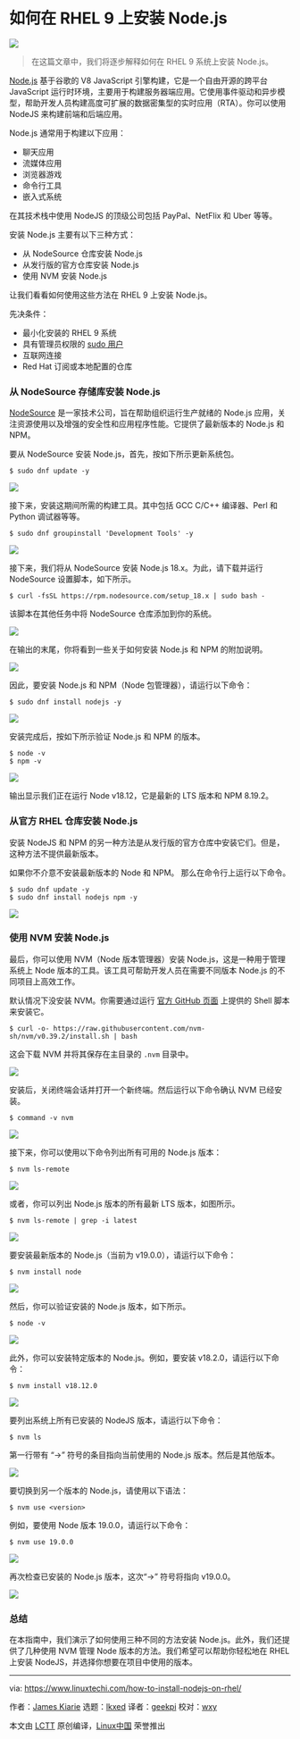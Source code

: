 [#]: subject: "How to Install Node.js on RHEL 9"
[#]: via: "https://www.linuxtechi.com/how-to-install-nodejs-on-rhel/"
[#]: author: "James Kiarie https://www.linuxtechi.com/author/james/"
[#]: collector: "lkxed"
[#]: translator: "geekpi"
[#]: reviewer: "wxy"
[#]: publisher: "wxy"
[#]: url: "https://linux.cn/article-15260-1.html"

如何在 RHEL 9 上安装 Node.js
======

![](https://img.linux.net.cn/data/attachment/album/202211/17/092223tdodvvfdnsjiezxv.jpg)

> 在这篇文章中，我们将逐步解释如何在 RHEL 9 系统上安装 Node.js。

[Node.js][1] 基于谷歌的 V8 JavaScript 引擎构建，它是一个自由开源的跨平台 JavaScript 运行时环境，主要用于构建服务器端应用。它使用事件驱动和异步模型，帮助开发人员构建高度可扩展的数据密集型的实时应用（RTA）。你可以使用 NodeJS 来构建前端和后端应用。

Node.js 通常用于构建以下应用：

- 聊天应用
- 流媒体应用
- 浏览器游戏
- 命令行工具
- 嵌入式系统

在其技术栈中使用 NodeJS 的顶级公司包括 PayPal、NetFlix 和 Uber 等等。

安装 Node.js 主要有以下三种方式：

- 从 NodeSource 仓库安装 Node.js
- 从发行版的官方仓库安装 Node.js
- 使用 NVM 安装 Node.js

让我们看看如何使用这些方法在 RHEL 9 上安装 Node.js。

先决条件：

- 最小化安装的 RHEL 9 系统
- 具有管理员权限的 [sudo 用户][2]
- 互联网连接
- Red Hat 订阅或本地配置的仓库

### 从 NodeSource 存储库安装 Node.js

[NodeSource][3] 是一家技术公司，旨在帮助组织运行生产就绪的 Node.js 应用，关注资源使用以及增强的安全性和应用程序性能。它提供了最新版本的 Node.js 和 NPM。

要从 NodeSource 安装 Node.js，首先，按如下所示更新系统包。

```
$ sudo dnf update -y
```

![][5]

接下来，安装这期间所需的构建工具。其中包括 GCC C/C++ 编译器、Perl 和 Python 调试器等等。

```
$ sudo dnf groupinstall 'Development Tools' -y
```

![][6]

接下来，我们将从 NodeSource 安装 Node.js 18.x。为此，请下载并运行 NodeSource 设置脚本，如下所示。

```
$ curl -fsSL https://rpm.nodesource.com/setup_18.x | sudo bash -
```

该脚本在其他任务中将 NodeSource 仓库添加到你的系统。

![][7]

在输出的末尾，你将看到一些关于如何安装 Node.js 和 NPM 的附加说明。

![][8]

因此，要安装 Node.js 和 NPM（Node 包管理器），请运行以下命令：

```
$ sudo dnf install nodejs -y
```

![][9]

安装完成后，按如下所示验证 Node.js 和 NPM 的版本。

```
$ node -v
$ npm -v
```

![][10]

输出显示我们正在运行 Node v18.12，它是最新的 LTS 版本和 NPM 8.19.2。

### 从官方 RHEL 仓库安装 Node.js

安装 NodeJS 和 NPM 的另一种方法是从发行版的官方仓库中安装它们。但是，这种方法不提供最新版本。

如果你不介意不安装最新版本的 Node 和 NPM。 那么在命令行上运行以下命令。

```
$ sudo dnf update -y
$ sudo dnf install nodejs npm -y
```

![][11]

### 使用 NVM 安装 Node.js

最后，你可以使用 NVM（Node 版本管理器）安装 Node.js，这是一种用于管理系统上 Node 版本的工具。该工具可帮助开发人员在需要不同版本 Node.js 的不同项目上高效工作。

默认情况下没安装 NVM。你需要通过运行 [官方 GitHub 页面][4] 上提供的 Shell 脚本来安装它。

```
$ curl -o- https://raw.githubusercontent.com/nvm-sh/nvm/v0.39.2/install.sh | bash
```

这会下载 NVM 并将其保存在主目录的 `.nvm` 目录中。

![][12]

安装后，关闭终端会话并打开一个新终端。然后运行以下命令确认 NVM 已经安装。

```
$ command -v nvm
```

![][13]

接下来，你可以使用以下命令列出所有可用的 Node.js 版本：

```
$ nvm ls-remote
```

![][14]

或者，你可以列出 Node.js 版本的所有最新 LTS 版本，如图所示。

```
$ nvm ls-remote | grep -i latest
```

![][15]

要安装最新版本的 Node.js（当前为 v19.0.0），请运行以下命令：

```
$ nvm install node
```

![][16]

然后，你可以验证安装的 Node.js 版本，如下所示。

```
$ node -v
```

![][17]

此外，你可以安装特定版本的 Node.js。例如，要安装 v18.2.0，请运行以下命令：


```
$ nvm install v18.12.0
```

![][18]

要列出系统上所有已安装的 NodeJS 版本，请运行以下命令：

```
$ nvm ls
```

第一行带有 “->” 符号的条目指向当前使用的 Node.js 版本。然后是其他版本。

![][19]

要切换到另一个版本的 Node.js，请使用以下语法：

```
$ nvm use <version>
```

例如，要使用 Node 版本 19.0.0，请运行以下命令：

```
$ nvm use 19.0.0
```

![][20]

再次检查已安装的 Node.js 版本，这次“->” 符号将指向 v19.0.0。

![][21]

### 总结

在本指南中，我们演示了如何使用三种不同的方法安装 Node.js。此外，我们还提供了几种使用 NVM 管理 Node 版本的方法。我们希望可以帮助你轻松地在 RHEL 上安装 NodeJS，并选择你想要在项目中使用的版本。

--------------------------------------------------------------------------------

via: https://www.linuxtechi.com/how-to-install-nodejs-on-rhel/

作者：[James Kiarie][a]
选题：[lkxed][b]
译者：[geekpi](https://github.com/geekpi)
校对：[wxy](https://github.com/wxy)

本文由 [LCTT](https://github.com/LCTT/TranslateProject) 原创编译，[Linux中国](https://linux.cn/) 荣誉推出

[a]: https://www.linuxtechi.com/author/james/
[b]: https://github.com/lkxed
[1]: https://nodejs.org/en/about/
[2]: https://www.linuxtechi.com/create-sudo-user-on-rhel-rocky-linux-almalinux/
[3]: https://nodesource.com/
[4]: https://github.com/nvm-sh/nvm
[5]: https://www.linuxtechi.com/wp-content/uploads/2022/11/Install-updates-rhel9-system.png
[6]: https://www.linuxtechi.com/wp-content/uploads/2022/11/Install-development-tools-rhel9-dnf-command.png
[7]: https://www.linuxtechi.com/wp-content/uploads/2022/11/Add-NodeSource-Repository-RHEL9.png
[8]: https://www.linuxtechi.com/wp-content/uploads/2022/11/NodeSource-Repository-Output-RHEL9.png
[9]: https://www.linuxtechi.com/wp-content/uploads/2022/11/dnf-install-nodejs-rhel9.png
[10]: https://www.linuxtechi.com/wp-content/uploads/2022/11/Verify-NodeJs-NPM-Version-RHEL9.png
[11]: https://www.linuxtechi.com/wp-content/uploads/2022/11/Install-NodeJS-NPM-RHEL9-Official-Repo.png
[12]: https://www.linuxtechi.com/wp-content/uploads/2022/11/Installing-NodeJS-Using-NVM.png
[13]: https://www.linuxtechi.com/wp-content/uploads/2022/11/nmv-command-interface-rhel9.png
[14]: https://www.linuxtechi.com/wp-content/uploads/2022/11/list-nodejs-using-nvm-command-rhel9.png
[15]: https://www.linuxtechi.com/wp-content/uploads/2022/11/list-latest-nodejs-using-nvm-command-rhel9.png
[16]: https://www.linuxtechi.com/wp-content/uploads/2022/11/Install-latest-nodejs-with-nvm-rhel9.png
[17]: https://www.linuxtechi.com/wp-content/uploads/2022/11/Verify-nodejs-npm-version-with-node-nvm.png
[18]: https://www.linuxtechi.com/wp-content/uploads/2022/11/Install-specific-nodejs-version-nvm-command-rhel9.png
[19]: https://www.linuxtechi.com/wp-content/uploads/2022/11/nvm-ls-command-rhel9.png
[20]: https://www.linuxtechi.com/wp-content/uploads/2022/11/Use-Specific-NodeJs-Version-RHEL9.png
[21]: https://www.linuxtechi.com/wp-content/uploads/2022/11/Check-NodeJS-Version-after-switching-rhel9.png